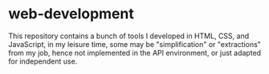 # web-development
This repository contains a bunch of tools I developed in HTML, CSS, and JavaScript, in my leisure time, some may be "simplification" or "extractions" from my job, hence not implemented in the API environment, or just adapted for independent use.
